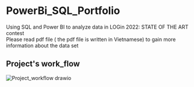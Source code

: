 # PowerBi_SQL_Portfolio
Using SQL and Power BI to analyze data in LOGin 2022: STATE OF THE ART contest<br>
Please read pdf file ( the pdf file is written in Vietnamese) to gain more information about the data set 
<h2>Project's work_flow</h2>
  
![Project_workflow drawio](https://user-images.githubusercontent.com/71718604/169490016-bdeb416d-5a49-4787-b945-495a4c02f2ae.png)
